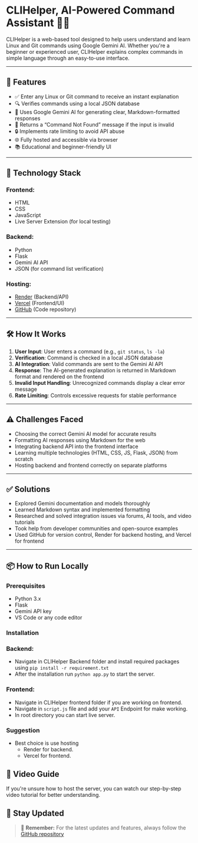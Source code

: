 # CLIHelper, AI-Powered Command Assistant 🔧🤖

CLIHelper is a web-based tool designed to help users understand and learn Linux and Git commands using Google Gemini AI. Whether you're a beginner or experienced user, CLIHelper explains complex commands in simple language through an easy-to-use interface.

---

## 🚀 Features

- ✅ Enter any Linux or Git command to receive an instant explanation
- 🔍 Verifies commands using a local JSON database
- 🤖 Uses Google Gemini AI for generating clear, Markdown-formatted responses
- 🧠 Returns a “Command Not Found” message if the input is invalid
- 🔒 Implements rate limiting to avoid API abuse
- 🌐 Fully hosted and accessible via browser
- 📚 Educational and beginner-friendly UI

---

## 🧰 Technology Stack

### Frontend:
- HTML
- CSS
- JavaScript
- Live Server Extension (for local testing)

### Backend:
- Python
- Flask
- Gemini AI API
- JSON (for command list verification)

### Hosting:
- [Render](https://render.com/) (Backend/API)
- [Vercel](https://vercel.app/) (Frontend/UI)
- [GitHub](https://github.com/) (Code repository)

---

## 🛠 How It Works

1. **User Input**: User enters a command (e.g., `git status`, `ls -la`)
2. **Verification**: Command is checked in a local JSON database
3. **AI Integration**: Valid commands are sent to the Gemini AI API
4. **Response**: The AI-generated explanation is returned in Markdown format and rendered on the frontend
5. **Invalid Input Handling**: Unrecognized commands display a clear error message
6. **Rate Limiting**: Controls excessive requests for stable performance

---

## ⚠️ Challenges Faced

- Choosing the correct Gemini AI model for accurate results
- Formatting AI responses using Markdown for the web
- Integrating backend API into the frontend interface
- Learning multiple technologies (HTML, CSS, JS, Flask, JSON) from scratch
- Hosting backend and frontend correctly on separate platforms

---

## ✅ Solutions

- Explored Gemini documentation and models thoroughly
- Learned Markdown syntax and implemented formatting
- Researched and solved integration issues via forums, AI tools, and video tutorials
- Took help from developer communities and open-source examples
- Used GitHub for version control, Render for backend hosting, and Vercel for frontend

---

## 📦 How to Run Locally

### Prerequisites
- Python 3.x
- Flask
- Gemini API key
- VS Code or any code editor

### Installation


### Backend:

- Navigate in CLIHelper Backend folder and install required packages using `pip install -r requirement.txt`
- After the installation run `python app.py` to start the server.

### Frontend:
- Navigate in CLIHelper frontend folder if you are working on frontend.
- Navigate in `script.js` file and add your `API` Endpoint for make working.
- In root directory you can start live server.

### Suggestion
- Best choice is use hosting
    -   Render for backend.
    -   Vercel for  frontend.

## 🎥 Video Guide
If you're unsure how to host the server, you can watch our step-by-step video tutorial for better understanding.



## 📌 Stay Updated

> 🔄 **Remember:** For the latest updates and features, always follow the [GitHub repository](https://github.com/Hackresist/CLIHelper-Project)
